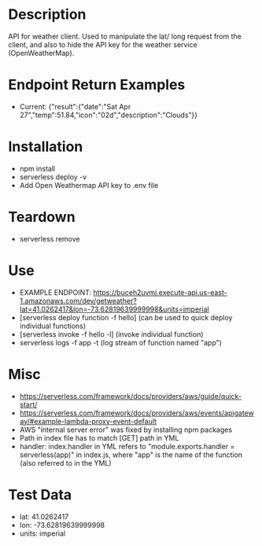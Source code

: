 # Description 

API for weather client. Used to manipulate the lat/ long request from the client, and also to hide the API key for the weather service (OpenWeatherMap).

# Endpoint Return Examples

- Current: {"result":{"date":"Sat Apr 27","temp":51.84,"icon":"02d","description":"Clouds"}}

# Installation

- npm install
- serverless deploy -v
- Add Open Weathermap API key to .env file

# Teardown

- serverless remove

# Use

- EXAMPLE ENDPOINT: https://buceh2uvmj.execute-api.us-east-1.amazonaws.com/dev/getweather?lat=41.0262417&lon=-73.62819639999998&units=imperial
- [serverless deploy function -f hello] (can be used to quick deploy individual functions)
- [serverless invoke -f hello -l] (invoke individual function)
- serverless logs -f app -t (log stream of function named "app")

# Misc

- https://serverless.com/framework/docs/providers/aws/guide/quick-start/
- https://serverless.com/framework/docs/providers/aws/events/apigateway/#example-lambda-proxy-event-default
- AWS "internal server error" was fixed by installing npm packages
- Path in index file has to match [GET] path in YML
- handler: index.handler in YML refers to "module.exports.handler = serverless(app)" in index.js, where "app" is the name of the function (also referred to in the YML)

# Test Data

- lat: 41.0262417
- lon: -73.62819639999998
- units: imperial

  
